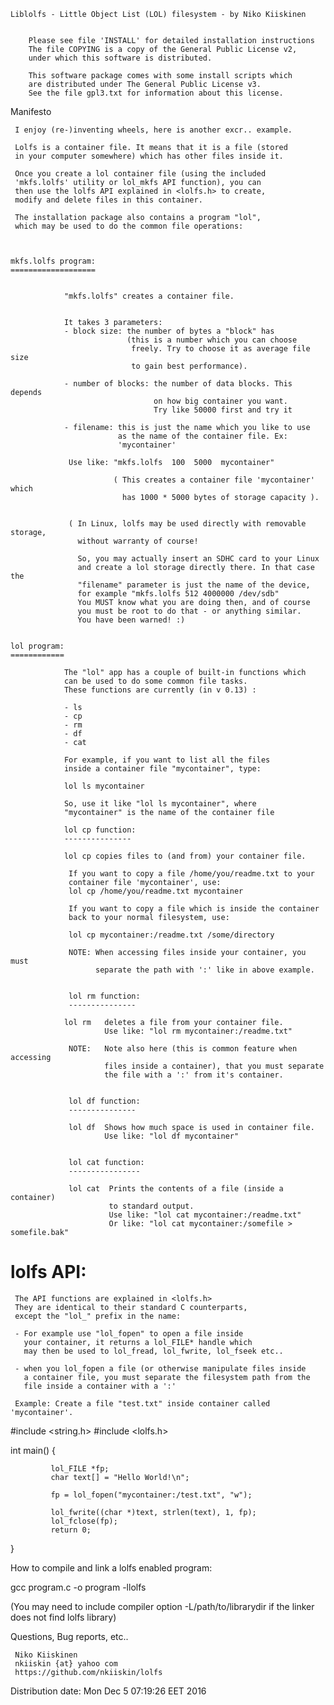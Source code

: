 


	Liblolfs - Little Object List (LOL) filesystem - by Niko Kiiskinen
                                      

        Please see file 'INSTALL' for detailed installation instructions
        The file COPYING is a copy of the General Public License v2,
        under which this software is distributed.

        This software package comes with some install scripts which
        are distributed under The General Public License v3.
        See the file gpl3.txt for information about this license.




Manifesto


     I enjoy (re-)inventing wheels, here is another excr.. example.

     Lolfs is a container file. It means that it is a file (stored
     in your computer somewhere) which has other files inside it.

     Once you create a lol container file (using the included
     'mkfs.lolfs' utility or lol_mkfs API function), you can
     then use the lolfs API explained in <lolfs.h> to create,
     modify and delete files in this container.

     The installation package also contains a program "lol",
     which may be used to do the common file operations:



    mkfs.lolfs program:
    ===================


                "mkfs.lolfs" creates a container file.


                It takes 3 parameters:
                - block size: the number of bytes a "block" has
                              (this is a number which you can choose
                               freely. Try to choose it as average file size
                               to gain best performance).

                - number of blocks: the number of data blocks. This depends
                                    on how big container you want.
                                    Try like 50000 first and try it

                - filename: this is just the name which you like to use
                            as the name of the container file. Ex:
                            'mycontainer'

                 Use like: "mkfs.lolfs  100  5000  mycontainer"

                           ( This creates a container file 'mycontainer' which
                             has 1000 * 5000 bytes of storage capacity ).


                 ( In Linux, lolfs may be used directly with removable storage,
                   without warranty of course!

                   So, you may actually insert an SDHC card to your Linux
                   and create a lol storage directly there. In that case the
                   "filename" parameter is just the name of the device,
                   for example "mkfs.lolfs 512 4000000 /dev/sdb"
                   You MUST know what you are doing then, and of course
                   you must be root to do that - or anything similar.
                   You have been warned! :)


    lol program:
    ============

                The "lol" app has a couple of built-in functions which
                can be used to do some common file tasks.
                These functions are currently (in v 0.13) :

                - ls
                - cp
                - rm
                - df
                - cat

                For example, if you want to list all the files
                inside a container file "mycontainer", type:

                lol ls mycontainer

                So, use it like "lol ls mycontainer", where
                "mycontainer" is the name of the container file

                lol cp function:
                ---------------

                lol cp copies files to (and from) your container file.

                 If you want to copy a file /home/you/readme.txt to your
                 container file 'mycontainer', use:
                 lol cp /home/you/readme.txt mycontainer

                 If you want to copy a file which is inside the container
                 back to your normal filesystem, use:

                 lol cp mycontainer:/readme.txt /some/directory

                 NOTE: When accessing files inside your container, you must
                       separate the path with ':' like in above example.


                 lol rm function:
                 ---------------

                lol rm   deletes a file from your container file.
                         Use like: "lol rm mycontainer:/readme.txt"

                 NOTE:   Note also here (this is common feature when accessing
                         files inside a container), that you must separate
                         the file with a ':' from it's container.


                 lol df function:
                 ---------------

                 lol df  Shows how much space is used in container file.
                         Use like: "lol df mycontainer"


                 lol cat function:
                 ----------------

                 lol cat  Prints the contents of a file (inside a container)
                          to standard output.
                          Use like: "lol cat mycontainer:/readme.txt"
                          Or like: "lol cat mycontainer:/somefile > somefile.bak"
      


lolfs API:
==========

     The API functions are explained in <lolfs.h>
     They are identical to their standard C counterparts,
     except the "lol_" prefix in the name:

     - For example use "lol_fopen" to open a file inside
       your container, it returns a lol_FILE* handle which
       may then be used to lol_fread, lol_fwrite, lol_fseek etc..

     - when you lol_fopen a file (or otherwise manipulate files inside
       a container file, you must separate the filesystem path from the
       file inside a container with a ':'

     Example: Create a file "test.txt" inside container called 'mycontainer'.


  #include <string.h>
  #include <lolfs.h>

  int main() {

             lol_FILE *fp;
             char text[] = "Hello World!\n";

             fp = lol_fopen("mycontainer:/test.txt", "w");

             lol_fwrite((char *)text, strlen(text), 1, fp);
             lol_fclose(fp);
             return 0;

  }
      

  How to compile and link a lolfs enabled program:

  gcc program.c -o program -llolfs

  (You may need to include compiler option -L/path/to/librarydir
   if the linker does not find lolfs library)

  
Questions, Bug reports, etc..

     Niko Kiiskinen
     nkiiskin {at} yahoo com
     https://github.com/nkiiskin/lolfs


Distribution date: Mon Dec  5 07:19:26 EET 2016
